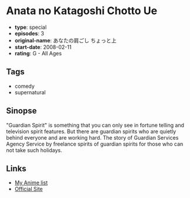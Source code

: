 # Anata no Katagoshi Chotto Ue

-   **type**: special
-   **episodes**: 3
-   **original-name**: あなたの肩ごし ちょっと上
-   **start-date**: 2008-02-11
-   **rating**: G - All Ages

## Tags

-   comedy
-   supernatural

## Sinopse

"Guardian Spirit" is something that you can only see in fortune telling and television spirit features. But there are guardian spirits who are quietly behind everyone and are working hard. The story of Guardian Services Agency Service by freelance spirits of guardian spirits for those who can not take such holidays.

## Links

-   [My Anime list](https://myanimelist.net/anime/34696/Anata_no_Katagoshi_Chotto_Ue)
-   [Official Site](http://www.niseyono.com/posts/1822269)
